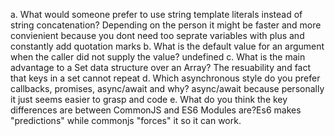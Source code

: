 a. What would someone prefer to use string template literals instead of string 
concatenation?
Depending on the person it might be faster and more convienient because you dont need too seprate variables with plus and constantly add quotation marks
b. What is the default value for an argument when the caller did not supply the 
value?
undefined
c. What is the main advantage to a Set data structure over an Array?
The resuability and fact that keys in a set cannot repeat
d. Which asynchronous style do you prefer callbacks, promises, async/await and 
why?
async/await because personally it just seems easier to grasp and code
e. What do you think the key differences are between CommonJS and ES6 Modules 
are?Es6 makes "predictions" while commonjs "forces" it so it can work.
